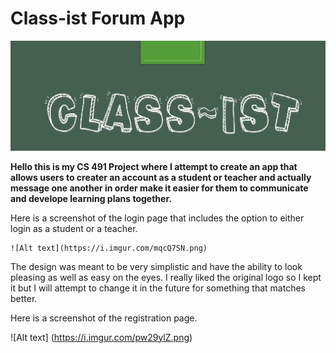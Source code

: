 # Class-ist Forum App

![Alt text](https://github.com/ShazadaHKhan/CS-491-Project/blob/master/Icon.png)

**Hello this is my CS 491 Project where I attempt to create an app that allows users to creater an account as a student or teacher and actually message one another in order make it easier for them to communicate and develope learning plans together.**

Here is a screenshot of the login page that includes the option to either login as a student or a teacher.
~~~~~~~~~~~~~~~~~~~~~~~~~~~~~~~~~~~~~~~~~~~~~~~~~~~~~~~~~~~~~~~~~~~~~~~~~~~~~~~~~~~~~~~~~~~~~~~~~~~~~~~~~~~~~~~~~~~~~~~~~~~~~~~~~~~~~~~
![Alt text](https://i.imgur.com/mqcQ7SN.png)

~~~~~~~~~~~~~~~~~~~~~~~~~~~~~~~~~~~~~~~~~~~~~~~~~~~~~~~~~~~~~~~~~~~~~~~~~~~~~~~~~~~~~~~~~~~~~~~~~~~~~~~~~~~~~~~~~~~~~~~~~~~~~~~~~~~~~~~
The design was meant to be very simplistic and have the ability to look pleasing as well as easy on the eyes. I really liked the original logo so I kept it but I will attempt to change it in the future for something that matches better. 


Here is a screenshot of the registration page.

![Alt text] (https://i.imgur.com/pw29ylZ.png)


